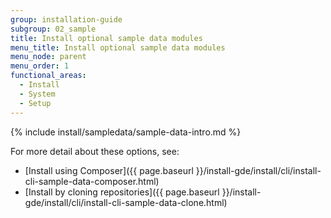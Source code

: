 ```yaml
---
group: installation-guide
subgroup: 02_sample
title: Install optional sample data modules
menu_title: Install optional sample data modules
menu_node: parent
menu_order: 1
functional_areas:
  - Install
  - System
  - Setup
---
```


{% include install/sampledata/sample-data-intro.md %}

For more detail about these options, see:

*	[Install using Composer]({{ page.baseurl }}/install-gde/install/cli/install-cli-sample-data-composer.html)
*	[Install by cloning repositories]({{ page.baseurl }}/install-gde/install/cli/install-cli-sample-data-clone.html)
